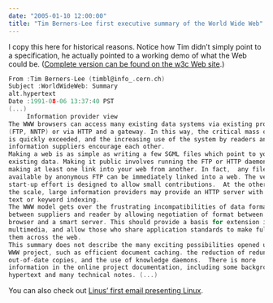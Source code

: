 ```yaml
---
date: "2005-01-10 12:00:00"
title: "Tim Berners-Lee first executive summary of the World Wide Web"
---
```




I copy this here for historical reasons. Notice how Tim didn&rsquo;t simply point to a specification, he actually pointed to a working demo of what the Web could be. ([Complete version can be found on the w3c Web site](http://www.w3.org/Summary.html).)
```C
From :Tim Berners-Lee (timbl@info_.cern.ch)
Subject :WorldWideWeb: Summary
alt.hypertext
Date :1991-08-06 13:37:40 PST
(...)
     Information provider view
The WWW browsers can access many existing data systems via existing protocols  
(FTP, NNTP) or via HTTP and a gateway. In this way, the critical mass of data  
is quickly exceeded, and the increasing use of the system by readers and  
information suppliers encourage each other.
Making a web is as simple as writing a few SGML files which point to your  
existing data. Making it public involves running the FTP or HTTP daemon, and  
making at least one link into your web from another. In fact,  any file  
available by anonymous FTP can be immediately linked into a web. The very small  
start-up effort is designed to allow small contributions.  At the other end of  
the scale, large information providers may provide an HTTP server with full  
text or keyword indexing.
The WWW model gets over the frustrating incompatibilities of data format  
between suppliers and reader by allowing negotiation of format between a smart  
browser and a smart server. This should provide a basis for extension into  
multimedia, and allow those who share application standards to make full use of  
them across the web.
This summary does not describe the many exciting possibilities opened up by the  
WWW project, such as efficient document caching. the reduction of redundant  
out-of-date copies, and the use of knowledge daemons.  There is more  
information in the online project documentation, including some background on  
hypertext and many technical notes. (...)
```


You can also check out [Linus&rsquo; first email presenting Linux](https://groups.google.com/forum/).

